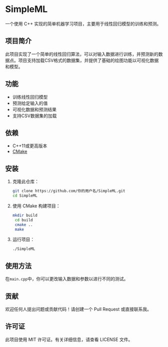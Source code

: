 # SimpleML

一个使用 C++ 实现的简单机器学习项目，主要用于线性回归模型的训练和预测。

## 项目简介

此项目实现了一个简单的线性回归算法，可以对输入数据进行训练，并预测新的数据点。项目支持加载CSV格式的数据集，并提供了基础的绘图功能以可视化数据和模型。

## 功能

- 训练线性回归模型
- 预测给定输入的值
- 可视化数据和预测结果
- 支持CSV数据集的加载

## 依赖

- C++11或更高版本
- [CMake](https://cmake.org/)
## 安装

1. 克隆此仓库：
   ```bash
   git clone https://github.com/你的用户名/SimpleML.git
   cd SimpleML
2. 使用 CMake 构建项目：
   ```bash
   mkdir build
    cd build
    cmake ..
    make
3. 运行项目：
   ```bash
   ./SimpleML
## 使用方法
在`main.cpp`中，你可以更改输入数据和参数以进行不同的测试。

## 贡献
欢迎任何人提出问题或贡献代码！请创建一个 Pull Request 或直接联系我。

## 许可证
此项目使用 MIT 许可证。有关详细信息，请查看 LICENSE 文件。